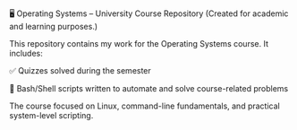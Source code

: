 🖥️ Operating Systems – University Course Repository
(Created for academic and learning purposes.)

This repository contains my work for the Operating Systems course.
It includes:

✅ Quizzes solved during the semester

🧩 Bash/Shell scripts written to automate and solve course-related problems

The course focused on Linux, command-line fundamentals, and practical system-level scripting.
